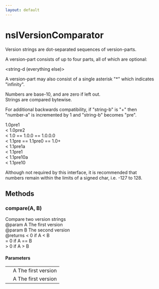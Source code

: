 ```yaml
---
layout: default
---
```


# nsIVersionComparator #
  
Version strings are dot-separated sequences of version-parts.  
  
A version-part consists of up to four parts, all of which are optional:  
  
<number-a><string-b><number-c><string-d (everything else)>  
  
A version-part may also consist of a single asterisk "*" which indicates  
"infinity".  
  
Numbers are base-10, and are zero if left out.  
Strings are compared bytewise.  
  
For additional backwards compatibility, if "string-b" is "+" then  
"number-a" is incremented by 1 and "string-b" becomes "pre".  
  
1.0pre1  
< 1.0pre2    
  < 1.0 == 1.0.0 == 1.0.0.0  
    < 1.1pre == 1.1pre0 == 1.0+  
      < 1.1pre1a  
        < 1.1pre1  
          < 1.1pre10a  
            < 1.1pre10  
  
Although not required by this interface, it is recommended that  
numbers remain within the limits of a signed char, i.e. -127 to 128.  
  

## Methods ##

### compare(A, B) ###
  
Compare two version strings  
@param   A   The first version  
@param   B   The second version  
@returns < 0 if A < B  
         = 0 if A == B  
         > 0 if A > B  
  

#### Parameters ####

<table>

<tr>
<td></td>
<td>A   The first version  
</td>
</tr>

<tr>
<td></td>
<td>A   The first version  
</td>
</tr>

</table>
